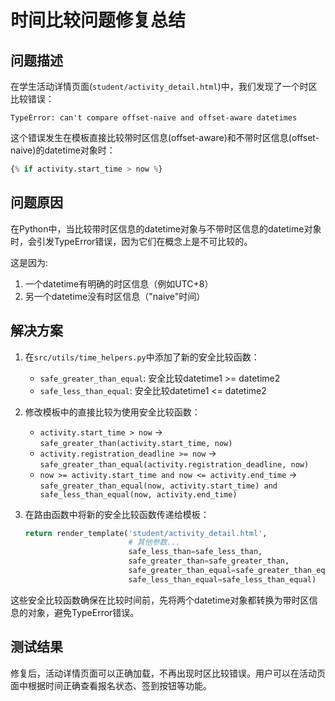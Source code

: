 # 时间比较问题修复总结

## 问题描述

在学生活动详情页面(`student/activity_detail.html`)中，我们发现了一个时区比较错误：

```
TypeError: can't compare offset-naive and offset-aware datetimes
```

这个错误发生在模板直接比较带时区信息(offset-aware)和不带时区信息(offset-naive)的datetime对象时：

```python
{% if activity.start_time > now %}
```

## 问题原因

在Python中，当比较带时区信息的datetime对象与不带时区信息的datetime对象时，会引发TypeError错误，因为它们在概念上是不可比较的。

这是因为:
1. 一个datetime有明确的时区信息（例如UTC+8）
2. 另一个datetime没有时区信息（"naive"时间）

## 解决方案

1. 在`src/utils/time_helpers.py`中添加了新的安全比较函数：
   - `safe_greater_than_equal`: 安全比较datetime1 >= datetime2
   - `safe_less_than_equal`: 安全比较datetime1 <= datetime2

2. 修改模板中的直接比较为使用安全比较函数：
   - `activity.start_time > now` → `safe_greater_than(activity.start_time, now)`
   - `activity.registration_deadline >= now` → `safe_greater_than_equal(activity.registration_deadline, now)`
   - `now >= activity.start_time and now <= activity.end_time` → `safe_greater_than_equal(now, activity.start_time) and safe_less_than_equal(now, activity.end_time)`

3. 在路由函数中将新的安全比较函数传递给模板：
   ```python
   return render_template('student/activity_detail.html',
                          # 其他参数...
                          safe_less_than=safe_less_than,
                          safe_greater_than=safe_greater_than,
                          safe_greater_than_equal=safe_greater_than_equal,
                          safe_less_than_equal=safe_less_than_equal)
   ```

这些安全比较函数确保在比较时间前，先将两个datetime对象都转换为带时区信息的对象，避免TypeError错误。

## 测试结果

修复后，活动详情页面可以正确加载，不再出现时区比较错误。用户可以在活动页面中根据时间正确查看报名状态、签到按钮等功能。 